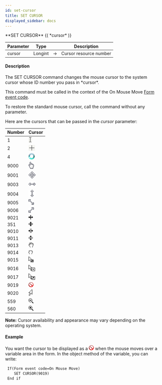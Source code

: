 ```yaml
---
id: set-cursor
title: SET CURSOR
displayed_sidebar: docs
---
```


<!--REF #_command_.SET CURSOR.Syntax-->**SET CURSOR** {( *cursor* )}<!-- END REF-->
<!--REF #_command_.SET CURSOR.Params-->
| Parameter | Type |  | Description |
| --- | --- | --- | --- |
| cursor | Longint | -> | Cursor resource number |

<!-- END REF-->

#### Description 

<!--REF #_command_.SET CURSOR.Summary-->The SET CURSOR command changes the mouse cursor to the system cursor whose ID number you pass in *cursor*.<!-- END REF-->

This command must be called in the context of the On Mouse Move [Form event code](form-event-code.md). 

To restore the standard mouse cursor, call the command without any parameter.

Here are the cursors that can be passed in the *cursor* parameter:

| **Number** | **Cursor**                                    |
| ---------- | --------------------------------------------- |
| 1          | ![](../assets/en/commands/pict14679.en.png)   |
| 2          | ![](../assets/en/commands/pict14680.en.png)   |
| 4          | ![](../assets/en/commands/pict2478657.en.png) |
| 9000       | ![](../assets/en/commands/pict2478660.en.png) |
| 9001       | ![](../assets/en/commands/pict2478662.en.png) |
| 9003       | ![](../assets/en/commands/pict2478664.en.png) |
| 9004       | ![](../assets/en/commands/pict2478666.en.png) |
| 9005       | ![](../assets/en/commands/pict2478669.en.png) |
| 9006       | ![](../assets/en/commands/pict2478671.en.png) |
| 9021       | ![](../assets/en/commands/pict2478674.en.png) |
| 351        | ![](../assets/en/commands/pict2478676.en.png) |
| 9010       | ![](../assets/en/commands/pict2478688.en.png) |
| 9011       | ![](../assets/en/commands/pict2478678.en.png) |
| 9013       | ![](../assets/en/commands/pict2478680.en.png) |
| 9014       | ![](../assets/en/commands/pict2478682.en.png) |
| 9015       | ![](../assets/en/commands/pict2478686.en.png) |
| 9016       | ![](../assets/en/commands/pict2478684.en.png) |
| 9017       | ![](../assets/en/commands/pict2478690.en.png) |
| 9019       | ![](../assets/en/commands/pict2478692.en.png) |
| 9020       | ![](../assets/en/commands/pict2478694.en.png) |
| 559        | ![](../assets/en/commands/pict2478698.en.png) |
| 560        | ![](../assets/en/commands/pict2478696.en.png) |

**Note:** Cursor availability and appearance may vary depending on the operating system.

#### Example 

You want the cursor to be displayed as a ![](../assets/en/commands/pict2478692.en.png) when the mouse moves over a variable area in the form. In the object method of the variable, you can write:

```4d
 If(Form event code=On Mouse Move)
    SET CURSOR(9019)
 End if
```
